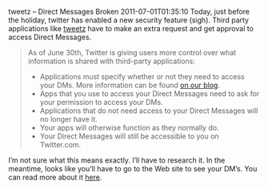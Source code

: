tweetz &ndash; Direct Messages Broken
2011-07-01T01:35:10
Today, just before the holiday, twitter has enabled a new security feature (sigh). Third party applications like [tweetz](http://mike-ward.net/tweetz) have to make an extra request and get approval to access Direct Messages.

> As of June 30th, Twitter is giving users more control over what information is shared with third-party applications:
> 
>   * Applications must specify whether or not they need to access your DMs. More information can be found [on our blog](http://blog.twitter.com/2011/05/mission-permission.html). 
>   * Apps that you use to access your Direct Messages need to ask for your permission to access your DMs. 
>   * Applications that do not need access to your Direct Messages will no longer have it. 
>   * Your apps will otherwise function as they normally do. 
>   * Your Direct Messages will still be accessible to you on Twitter.com.

I’m not sure what this means exactly. I’ll have to research it. In the meantime, looks like you’ll have to go to the Web site to see your DM’s. You can read more about it [here](https://support.twitter.com/articles/20169272-unable-to-access-direct-messages-dms-from-an-application).
